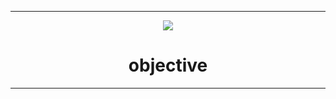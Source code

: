 <hr/>
<div align="center">
    <img src="https://avatars.githubusercontent.com/u/112832443?s=200&v=4"/>
    <h1>objective</h1>
</div>
<hr/>

